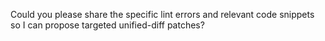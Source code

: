 Could you please share the specific lint errors and relevant code snippets so I can propose targeted unified-diff patches?